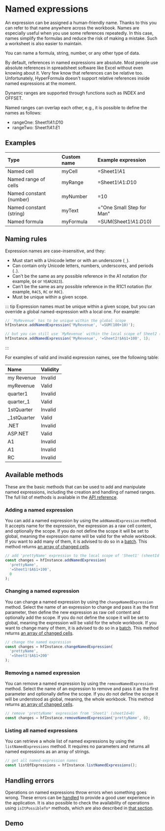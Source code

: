 # Named expressions

An expression can be assigned a human-friendly name. Thanks to this you can
refer to that name anywhere across the workbook. Names are especially useful
when you use some references repeatedly. In this case, names simplify the
formulas and reduce the risk of making a mistake. Such a worksheet is also
easier to maintain.

You can name a formula, string, number, or any other type of data.

By default, references in named expressions are absolute. Most people use
absolute references in spreadsheet software like Excel without even knowing
about it. Very few know that references can be relative too. Unfortunately,
HyperFormula doesn't support relative references inside named expressions at the
moment.

Dynamic ranges are supported through functions such as INDEX and OFFSET.

Named ranges can overlap each other, e.g., it is possible to define the names as
follows:

- rangeOne: Sheet1!$A$1:$D$10
- rangeTwo: Sheet1!$A$1:$E$1

## Examples

| Type                    | Custom name | Example expression        |
|:------------------------|:------------|:--------------------------|
| Named cell              | myCell      | =Sheet1!$A$1              |
| Named range of cells    | myRange     | =Sheet1!$A$1:$D$10        |
| Named constant (number) | myNumber    | =10                       |
| Named constant (string) | myText      | ="One Small Step for Man" |
| Named formula           | myFormula   | =SUM(Sheet1!$A$1:$D$10)   |

## Naming rules

Expression names are case-insensitive, and they:

- Must start with a Unicode letter or with an underscore (`_`).
- Can contain only Unicode letters, numbers, underscores, and periods (`.`).
- Can't be the same as any possible reference in the A1 notation (for example,
  `Q4` or `YEAR2023`).
- Can't be the same as any possible reference in the R1C1 notation (for example,
  `R4C5`, `RC` or `R0C`).
- Must be unique within a given scope.

::: tip
Expression names must be unique within a given scope, but you can override a
global named-expression with a local one. For example:

```javascript
// `MyRevenue` has to be unique within the global scope
hfInstance.addNamedExpression('MyRevenue', '=SUM(100+10)');

// but you can still use `MyRevenue` within the local scope of Sheet2 (sheetId = 1)
hfInstance.addNamedExpression('MyRevenue', '=Sheet2!$A$1+100', 1);
```
:::

For examples of valid and invalid expression names, see the following table:

| Name        | Validity |
|:------------|:---------|
| my Revenue  | Invalid  |
| myRevenue   | Valid    |
| quarter1    | Invalid  |
| quarter_1   | Valid    |
| 1stQuarter  | Invalid  |
| _1stQuarter | Valid    |
| .NET        | Invalid  |
| ASP.NET     | Valid    |
| A1          | Invalid  |
| $A$1        | Invalid  |
| RC          | Invalid  |

## Available methods

These are the basic methods that can be used to add and manipulate named
expressions, including the creation and handling of named ranges. The full list
of methods is available in the [API reference](../api).

### Adding a named expression

You can add a named expression by using the `addNamedExpression` method. It
accepts name for the expression, the expression as a raw cell content, and
optionally the scope. If you do not define the scope it will be set to global,
meaning the expression name will be valid for the whole workbook. If you want to
add many of them, it is advised to do so in a [batch](batch-operations.md).
This method returns [an array of changed cells](basic-operations.md#changes-array).

```javascript
// add 'prettyName' expression to the local scope of 'Sheet1' (sheetId = 0)
const changes = hfInstance.addNamedExpression(
  'prettyName',
  '=Sheet1!$A$1+100',
  0
);
```

### Changing a named expression

You can change a named expression by using the `changeNamedExpression` method.
Select the name of an expression to change and pass it as the first parameter,
then define the new expression as raw cell content and optionally add the scope.
If you do not define the scope it will be set to global, meaning the expression
will be valid for the whole workbook. If you want to change many of them, it is
advised to do so in a [batch](batch-operations.md).
This method returns [an array of changed cells](basic-operations.md#changes-array).

```javascript
// change the named expression
const changes = hfInstance.changeNamedExpression(
  'prettyName',
  '=Sheet1!$A$1+200'
);
```

### Removing a named expression

You can remove a named expression by using the `removeNamedExpression` method.
Select the name of an expression to remove and pass it as the first parameter
and optionally define the scope. If you do not define the scope it will be
understood as global, meaning, the whole workbook.
This method returns [an array of changed cells](basic-operations.md#changes-array).

```javascript
// remove 'prettyName' expression from 'Sheet1' (sheetId=0)
const changes = hfInstance.removeNamedExpression('prettyName', 0);
```

### Listing all named expressions

You can retrieve a whole list of named expressions by using the
`listNamedExpressions` method. It requires no parameters and returns all named
expressions as an array of strings.

```javascript
// get all named-expression names
const listOfExpressions = hfInstance.listNamedExpressions();
```

## Handling errors

Operations on named expressions throw errors when something goes wrong. These
errors can be [handled](basic-operations.md#handling-an-error) to provide a good
user experience in the application. It is also possible to check the
availability of operations using `isItPossibleTo*` methods, which are also
described in [that section](basic-operations.md#isitpossibleto-methods).

## Demo

<iframe
  :src="`https://stackblitz.com/github/handsontable/hyperformula-demos/tree/2.7.x/named-expressions?embed=1&file=src/hyperformulaConfig.js&hideNavigation=1&view=preview&v=${$page.buildDateURIEncoded}`"
  style="width:100%; height:590px; border:0; border-radius: 4px; overflow:hidden;">
</iframe>
